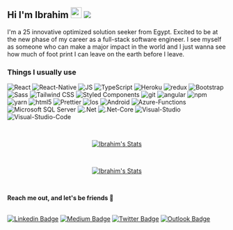 <h2>
  Hi I'm Ibrahim
  <img src="https://media.giphy.com/media/hvRJCLFzcasrR4ia7z/giphy.gif" width="25px">
  <img src="https://visitor-badge.glitch.me/badge?page_id=himamegahed.himamegahed">
</h2> 


<p>
  I'm a 25 innovative optimized solution seeker from Egypt. Excited to be at the new phase of my career as a full-stack software engineer. I see myself as someone who can make a major impact in the world and I just wanna see how much of foot print I can leave on the earth before I leave.
</p>

<h3>Things I usually use</h3>
<p>
  <img alt="React" src="https://img.shields.io/badge/-React-45b8d8?style=flat-square&logo=react&logoColor=white" />
  <img alt="React-Native" src="https://img.shields.io/badge/-React--Native-AEC7EA?style=flat-square&logo=react&logoColor=white" />
  <img alt="JS" src="https://img.shields.io/badge/-JavaScript-F7DF1E?style=flat-square&logo=JavaScript&logoColor=black" />
  <img alt="TypeScript" src="https://img.shields.io/badge/-TypeScript-007ACC?style=flat-square&logo=typescript&logoColor=white" />
  <img alt="Heroku" src="https://img.shields.io/badge/-Heroku-430098?style=flat-square&logo=heroku&logoColor=white" />
  <img alt="redux" src="https://img.shields.io/badge/-Redux-764ABC?style=flat-square&logo=redux&logoColor=white" />
  <img alt="Bootstrap" src="https://img.shields.io/badge/-Bootstrap-CC6699?style=flat-square&logo=Bootstrap&logoColor=white" />
  <img alt="Sass" src="https://img.shields.io/badge/-Sass-CC6699?style=flat-square&logo=sass&logoColor=white" />
  <img alt="Tailwind CSS" src="https://img.shields.io/badge/-Tailwind_CSS-38B2AC?style=flat-square&logo=tailwindcss&logoColor=white" />
  <img alt="Styled Components" src="https://img.shields.io/badge/-Styled_Components-db7092?style=flat-square&logo=styled-components&logoColor=white" />
  <img alt="git" src="https://img.shields.io/badge/-Git-F05032?style=flat-square&logo=git&logoColor=white" />
  <img alt="angular" src="https://img.shields.io/badge/-Angular-DD0031?style=flat-square&logo=angular&logoColor=white" />
  <img alt="npm" src="https://img.shields.io/badge/-NPM-CB3837?style=flat-square&logo=npm&logoColor=white" />
  <img alt="yarn" src="https://img.shields.io/badge/-Yarn-2C8EBB?style=flat-square&logo=Yarn&logoColor=white" />
  <img alt="html5" src="https://img.shields.io/badge/-HTML5-E34F26?style=flat-square&logo=html5&logoColor=white" />
  <img alt="Prettier" src="https://img.shields.io/badge/-Prettier-F7B93E?style=flat-square&logo=prettier&logoColor=white" />
  <img alt="Ios" src="https://img.shields.io/badge/--000000?style=flat-square&logo=ios&logoColor=white" />
  <img alt="Android" src="https://img.shields.io/badge/-Android-3DDC84?style=flat-square&logo=android&logoColor=white" />
  <img alt="Azure-Functions" src="https://img.shields.io/badge/-Azure_Functions-0062AD?style=flat-square&logo=Azure-Functions&logoColor=white" />
  <img alt="Microsoft SQL Server" src="https://img.shields.io/badge/-Microsoft_SQL_Server-CC2927?style=flat-square&logo=Microsoft-SQL-Server&logoColor=white" /> 
  <img alt=".Net" src="https://img.shields.io/badge/-.Net-512BD4?style=flat-square&logo=.net&logoColor=white" /> 
  <img alt=".Net-Core" src="https://img.shields.io/badge/-.Net--Core-712BD4?style=flat-square&logo=.net&logoColor=white" /> 
  <img alt="Visual-Studio" src="https://img.shields.io/badge/-.Visual_Studio-5C2D91?style=flat-square&logo=.net&logoColor=white" />
  <img alt="Visual-Studio-Code" src="https://img.shields.io/badge/-.Visual_Studio_Code-007ACC?style=flat-square&logo=.net&logoColor=white" /> 
</p>


<br/>

<p align="center">
  <a href="https://github.com/hima-Megahed" class="rich-diff-level-one">
    <img src="https://github-readme-stats.vercel.app/api?username=hima-Megahed&count_private=true&hide=stars&show_icons=true&theme=buefy&include_all_commits=true" alt="Ibrahim's Stats" >
  </a>
</p>

<br>

<p align="center">
  <a href="https://github.com/hima-Megahed">
    <img src="https://github-readme-stats.vercel.app/api/top-langs/?username=hima-megahed&count_private=true&layout=compact" alt="Ibrahim's Stats" >
  </a>
</p>

<br>

<p>
  <strong>Reach me out, and let's be friends 🤝</strong>
  <br><br>
</p>

[![Linkedin Badge](https://img.shields.io/badge/-ibrahimhasan96-blue?style=flat&logo=Linkedin&logoColor=white&link=https://www.linkedin.com/in/ibrahimhasan96)](https://www.linkedin.com/in/ibrahimhasan96)
[![Medium Badge](https://img.shields.io/badge/-@ibrahim_hasan-000000?style=flat&labelColor=000000&logo=Medium&link=https://medium.com/@ibrahim_hasan)](https://medium.com/@ibrahim_hasan)
[![Twitter Badge](https://img.shields.io/badge/-Ibrahim__Hasan-1ca0f1?style=flat&labelColor=1ca0f1&logo=twitter&logoColor=white&link=https://twitter.com/Ibrahim__Hasan)](https://twitter.com/Ibrahim__Hasan)
[![Outlook Badge](https://img.shields.io/badge/-ibrahim____hasan-0078D4?style=flat&logo=Microsoft-Outlook&logoColor=white&link=mailto:ibrahim__hasan@outlook.com)](mailto:ibrahim__hasan@outlook.com)

